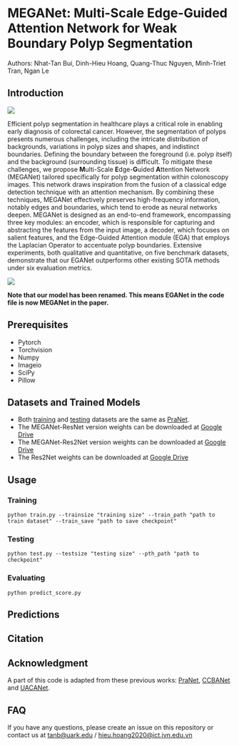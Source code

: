 # MEGANet: Multi-Scale Edge-Guided Attention Network for Weak Boundary Polyp Segmentation
Authors: Nhat-Tan Bui, Dinh-Hieu Hoang, Quang-Thuc Nguyen, Minh-Triet Tran, Ngan Le

## Introduction
<image src="Images/architecture.png">
  
Efficient polyp segmentation in healthcare plays a critical role in enabling early diagnosis of colorectal cancer. However, the segmentation of polyps presents numerous challenges, 
including the intricate distribution of backgrounds, variations in polyp sizes and shapes, and indistinct boundaries. Defining the boundary between the foreground (i.e. polyp itself) and the background (surrounding tissue) is difficult. To mitigate these challenges, we propose **M**ulti-Scale **E**dge-**G**uided **A**ttention Network (MEGANet) tailored specifically for polyp segmentation within colonoscopy images. This network draws inspiration from the fusion of a classical edge detection technique with an attention mechanism. 
By combining these techniques, MEGANet effectively preserves high-frequency information, notably edges and boundaries, which tend to erode as neural networks deepen. MEGANet is designed as an end-to-end framework, encompassing three key modules: an encoder, which is responsible for capturing and abstracting the features from the input image, a decoder, which focuses on salient features, and the Edge-Guided Attention module (EGA) that employs the Laplacian Operator to accentuate polyp boundaries. 
Extensive experiments, both qualitative and quantitative, on five benchmark datasets, demonstrate that our EGANet outperforms other existing SOTA methods under six evaluation metrics.

<image src="Images/EGA.png">

**Note that our model has been renamed. This means EGANet in the code file is now MEGANet in the paper.**

## Prerequisites
<ul>
  <li>Pytorch</li>
  <li>Torchvision</li>
  <li>Numpy</li>
  <li>Imageio</li>
  <li>SciPy</li>
  <li>Pillow</li>
</ul>

## Datasets and Trained Models
<ul>
</li>
  <li>Both <a href="https://drive.google.com/file/d/1YiGHLw4iTvKdvbT6MgwO9zcCv8zJ_Bnb/view">training</a> and <a href="https://drive.google.com/file/d/1Y2z7FD5p5y31vkZwQQomXFRB0HutHyao/view">testing</a> datasets are the same as 
  <a href="https://github.com/DengPingFan/PraNet">PraNet</a>.
  <li>The MEGANet-ResNet version weights can be downloaded at <a href="https://drive.google.com/file/d/1qYL16oPEDvDl0s1lwSwdkMdThZnNBltW/view?usp=drive_link">Google Drive</a></li>
  <li>The MEGANet-Res2Net version weights can be downloaded at <a href="https://drive.google.com/file/d/12tPJwRpaBIGqbijMQIc5Y35uO0fX3J0d/view?usp=drive_link">Google Drive</a></li>
  <li>The Res2Net weights can be downloaded at <a href="https://drive.google.com/file/d/1Y_jNFU7uAcosb63o1fOt2IsLCh_KcfyG/view?usp=drive_link">Google Drive</a></li>
</ul>

## Usage

### Training

```
python train.py --trainsize "training size" --train_path "path to train dataset" --train_save "path to save checkpoint"
```

### Testing

```
python test.py --testsize "testing size" --pth_path "path to checkpoint"
```

### Evaluating

```
python predict_score.py
```

## Predictions

## Citation

## Acknowledgment
A part of this code is adapted from these previous works: [PraNet](https://github.com/DengPingFan/PraNet), [CCBANet](https://github.com/ntcongvn/CCBANet) and [UACANet](https://github.com/plemeri/UACANet).

## FAQ
If you have any questions, please create an issue on this repository or contact us at <tanb@uark.edu> / <hieu.hoang2020@ict.jvn.edu.vn>
